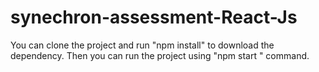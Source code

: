 # synechron-assessment-React-Js
You can clone the project and run "npm install" to download the dependency. Then you can run the project using "npm start " command.
